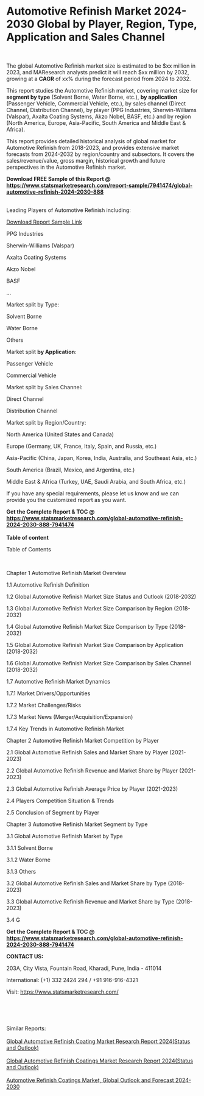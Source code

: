 <h1>Automotive Refinish Market 2024-2030 Global by Player, Region, Type, Application and Sales Channel</h1><br/><p>The global Automotive Refinish market size is estimated to be $xx million in 2023, and MAResearch analysts predict it will reach $xx million by 2032, growing at a <strong>CAGR</strong> of xx% during the forecast period from 2024 to 2032.</p><p>
 
 This report studies the Automotive Refinish market, covering market size for <strong>segment by type</strong> (Solvent Borne, Water Borne, etc.), <strong>by application</strong> (Passenger Vehicle, Commercial Vehicle, etc.), by sales channel (Direct Channel, Distribution Channel), by player (PPG Industries, Sherwin-Williams (Valspar), Axalta Coating Systems, Akzo Nobel, BASF, etc.) and by region (North America, Europe, Asia-Pacific, South America and Middle East & Africa).</p><p>
 
 This report provides detailed historical analysis of global market for Automotive Refinish from 2018-2023, and provides extensive market forecasts from 2024-2032 by region/country and subsectors. It covers the sales/revenue/value, gross margin, historical growth and future perspectives in the Automotive Refinish market.</p><div><b>Download FREE Sample of this Report @ <a href="https://www.statsmarketresearch.com/download-free-sample/7941474/global-automotive-refinish-2024-2030-888">https://www.statsmarketresearch.com/report-sample/7941474/global-automotive-refinish-2024-2030-888</a></b></div><br><p>
 
 Leading Players of Automotive Refinish including:</p><p><a href="https://www.statsmarketresearch.com/download-free-sample/7941474/global-automotive-refinish-2024-2030-888">Download Report Sample Link</a></p><p>PPG Industries</p><p>Sherwin-Williams (Valspar)</p><p>Axalta Coating Systems</p><p>Akzo Nobel</p><p>BASF</p><p>...</p><p>
 
 Market split by Type:</p><p>Solvent Borne</p><p>Water Borne</p><p>Others</p><p>
 
 Market split <strong>by Application</strong>:</p><p>Passenger Vehicle</p><p>Commercial Vehicle</p><p>
 
 Market split by Sales Channel:</p><p>Direct Channel</p><p>Distribution Channel</p><p>
 
 Market split by Region/Country:</p><p>North America (United States and Canada)</p><p>Europe (Germany, UK, France, Italy, Spain, and Russia, etc.)</p><p>Asia-Pacific (China, Japan, Korea, India, Australia, and Southeast Asia, etc.)</p><p>South America (Brazil, Mexico, and Argentina, etc.)</p><p>Middle East & Africa (Turkey, UAE, Saudi Arabia, and South Africa, etc.)</p><p>
 
 If you have any special requirements, please let us know and we can provide you the customized report as you want.</p><div><b>Get the Complete Report & TOC @ <a href="https://www.statsmarketresearch.com/global-automotive-refinish-2024-2030-888-7941474">https://www.statsmarketresearch.com/global-automotive-refinish-2024-2030-888-7941474</a></b></div><br><b>Table of content</b><p>Table of Contents<br />
 
 <br />
 
 Chapter 1 Automotive Refinish Market Overview<br />
 
  1.1 Automotive Refinish Definition<br />
 
  1.2 Global Automotive Refinish Market Size Status and Outlook (2018-2032)<br />
 
  1.3 Global Automotive Refinish Market Size Comparison by Region (2018-2032)<br />
 
  1.4 Global Automotive Refinish Market Size Comparison by Type (2018-2032)<br />
 
  1.5 Global Automotive Refinish Market Size Comparison by Application (2018-2032)<br />
 
  1.6 Global Automotive Refinish Market Size Comparison by Sales Channel (2018-2032)<br />
 
  1.7 Automotive Refinish Market Dynamics<br />
 
  1.7.1 Market Drivers/Opportunities<br />
 
  1.7.2 Market Challenges/Risks<br />
 
  1.7.3 Market News (Merger/Acquisition/Expansion)<br />
 
  1.7.4 Key Trends in Automotive Refinish Market<br />
 
 Chapter 2 Automotive Refinish Market Competition by Player<br />
 
  2.1 Global Automotive Refinish Sales and Market Share by Player (2021-2023)<br />
 
  2.2 Global Automotive Refinish Revenue and Market Share by Player (2021-2023)<br />
 
  2.3 Global Automotive Refinish Average Price by Player (2021-2023)<br />
 
  2.4 Players Competition Situation & Trends<br />
 
  2.5 Conclusion of Segment by Player<br />
 
 Chapter 3 Automotive Refinish Market Segment by Type<br />
 
  3.1 Global Automotive Refinish Market by Type<br />
 
  3.1.1 Solvent Borne<br />
 
  3.1.2 Water Borne<br />
 
  3.1.3 Others<br />
 
  3.2 Global Automotive Refinish Sales and Market Share by Type (2018-2023)<br />
 
  3.3 Global Automotive Refinish Revenue and Market Share by Type (2018-2023)<br />
 
  3.4 G<br><div><b>Get the Complete Report & TOC @ <a href="https://www.statsmarketresearch.com/global-automotive-refinish-2024-2030-888-7941474">https://www.statsmarketresearch.com/global-automotive-refinish-2024-2030-888-7941474</a></b></div></p>
 
 <b>CONTACT US:</b><br>
 
 203A, City Vista, Fountain Road, Kharadi, Pune, India - 411014 <br>
 
 International: (+1) 332 2424 294 / +91 916-916-4321<br>
 
 Visit: <a href="https://www.statsmarketresearch.com/">https://www.statsmarketresearch.com/</a>
 
 <br>
 
 <br><br>Similar Reports: <br><br><a href="https://www.statsmarketresearch.com/global-automotive-refinish-coating-2024-258-7895162">Global Automotive Refinish Coating Market Research Report 2024(Status and Outlook)</a><br><br><a href="https://www.statsmarketresearch.com/global-automotive-refinish-coatings-2024-226-7895163">Global Automotive Refinish Coatings Market Research Report 2024(Status and Outlook)</a><br><br><a href="https://www.statsmarketresearch.com/global-automotive-refinish-coatings-forecast-2024-2030-212-7880614">Automotive Refinish Coatings Market, Global Outlook and Forecast 2024-2030</a><br><br>